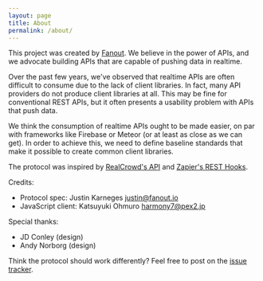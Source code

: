 ```yaml
---
layout: page
title: About
permalink: /about/
---
```

This project was created by [Fanout][fanout]. We believe in the power of APIs, and we advocate building APIs that are capable of pushing data in realtime.

Over the past few years, we've observed that realtime APIs are often difficult to consume due to the lack of client libraries. In fact, many API providers do not produce client libraries at all. This may be fine for conventional REST APIs, but it often presents a usability problem with APIs that push data.

We think the consumption of realtime APIs ought to be made easier, on par with frameworks like Firebase or Meteor (or at least as close as we can get). In order to achieve this, we need to define baseline standards that make it possible to create common client libraries.

The protocol was inspired by [RealCrowd's API][realcrowd-post] and [Zapier's REST Hooks][resthooks].

Credits:

* Protocol spec: Justin Karneges <justin@fanout.io>
* JavaScript client: Katsuyuki Ohmuro <harmony7@pex2.jp>

Special thanks:

* JD Conley (design)
* Andy Norborg (design)

Think the protocol should work differently? Feel free to post on the [issue tracker][issues].

[fanout]: https://fanout.io/
[realcrowd-post]: http://code.realcrowd.com/restful-realtime/
[resthooks]: http://resthooks.org/
[issues]: https://github.com/liveresource/protocol/issues
